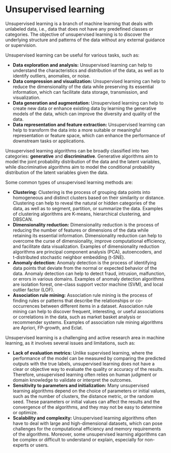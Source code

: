 # Unsupervised learning

Unsupervised learning is a branch of machine learning that deals with unlabeled data, i.e., data that does not have any predefined classes or categories. The objective of unsupervised learning is to discover the underlying structure and patterns of the data without any external guidance or supervision.

Unsupervised learning can be useful for various tasks, such as:

- **Data exploration and analysis:** Unsupervised learning can help to understand the characteristics and distribution of the data, as well as to identify outliers, anomalies, or noise.
- **Data compression and visualization:** Unsupervised learning can help to reduce the dimensionality of the data while preserving its essential information, which can facilitate data storage, transmission, and visualization.
- **Data generation and augmentation:** Unsupervised learning can help to create new data or enhance existing data by learning the generative models of the data, which can improve the diversity and quality of the data.
- **Data representation and feature extraction:** Unsupervised learning can help to transform the data into a more suitable or meaningful representation or feature space, which can enhance the performance of downstream tasks or applications.

Unsupervised learning algorithms can be broadly classified into two categories: **generative** and **discriminative**. Generative algorithms aim to model the joint probability distribution of the data and the latent variables, while discriminative algorithms aim to model the conditional probability distribution of the latent variables given the data.

Some common types of unsupervised learning methods are:

- **Clustering:** Clustering is the process of grouping data points into homogeneous and distinct clusters based on their similarity or distance. Clustering can help to reveal the natural or hidden categories of the data, as well as to segment, partition, or summarize the data. Examples of clustering algorithms are K-means, hierarchical clustering, and DBSCAN.
- **Dimensionality reduction:** Dimensionality reduction is the process of reducing the number of features or dimensions of the data while retaining its essential information. Dimensionality reduction can help to overcome the curse of dimensionality, improve computational efficiency, and facilitate data visualization. Examples of dimensionality reduction algorithms are principal component analysis (PCA), autoencoders, and t-distributed stochastic neighbor embedding (t-SNE).
- **Anomaly detection:** Anomaly detection is the process of identifying data points that deviate from the normal or expected behavior of the data. Anomaly detection can help to detect fraud, intrusion, malfunction, or errors in various domains. Examples of anomaly detection algorithms are isolation forest, one-class support vector machine (SVM), and local outlier factor (LOF).
- **Association rule mining:** Association rule mining is the process of finding rules or patterns that describe the relationships or co-occurrences between different items in a dataset. Association rule mining can help to discover frequent, interesting, or useful associations or correlations in the data, such as market basket analysis or recommender systems. Examples of association rule mining algorithms are Apriori, FP-growth, and Eclat.

Unsupervised learning is a challenging and active research area in machine learning, as it involves several issues and limitations, such as:

- **Lack of evaluation metrics:** Unlike supervised learning, where the performance of the model can be measured by comparing the predicted outputs with the true labels, unsupervised learning does not have a clear or objective way to evaluate the quality or accuracy of the results. Therefore, unsupervised learning often relies on human judgment or domain knowledge to validate or interpret the outcomes.
- **Sensitivity to parameters and initialization:** Many unsupervised learning algorithms depend on the choice of parameters or initial values, such as the number of clusters, the distance metric, or the random seed. These parameters or initial values can affect the results and the convergence of the algorithms, and they may not be easy to determine or optimize.
- **Scalability and complexity:** Unsupervised learning algorithms often have to deal with large and high-dimensional datasets, which can pose challenges for the computational efficiency and memory requirements of the algorithms. Moreover, some unsupervised learning algorithms can be complex or difficult to understand or explain, especially for non-experts or users.
